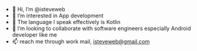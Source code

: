 - 👋 Hi, I’m @isteveweb
- 👀 I’m interested in App development 
- 🌱 The language I speak effectively is Kotlin
- 💞️ I’m looking to collaborate with software engineers especially Android developer like me
- 📫 reach me through work mail, isteveweb@gmail.com

<!---
isteveweb/isteveweb is a ✨ special ✨ repository because its `README.md` (this file) appears on your GitHub profile.
You can click the Preview link to take a look at your changes.
--->
